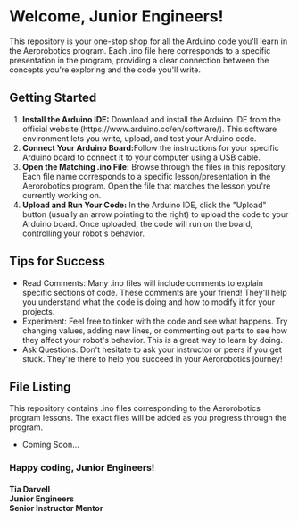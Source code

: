 <h1>Welcome, Junior Engineers!</h1>

<p>This repository is your one-stop shop for all the Arduino code you'll learn in the Aerorobotics program. Each .ino file here corresponds to a specific presentation in the program, providing a clear connection between the concepts you're exploring and the code you'll write.</p>

<h2>Getting Started</h2>

<ol>
<li><b>Install the Arduino IDE:</b> Download and install the Arduino IDE from the official website (https://www.arduino.cc/en/software/). This software environment lets you write, upload, and test your Arduino code.</li>
<li><b>Connect Your Arduino Board:</b>Follow the instructions for your specific Arduino board to connect it to your computer using a USB cable.</li>
<li><b>Open the Matching .ino File:</b> Browse through the files in this repository. Each file name corresponds to a specific lesson/presentation in the Aerorobotics program. Open the file that matches the lesson you're currently working on.</li>
<li><b>Upload and Run Your Code:</b> In the Arduino IDE, click the "Upload" button (usually an arrow pointing to the right) to upload the code to your Arduino board. Once uploaded, the code will run on the board, controlling your robot's behavior.</li>
</ol>

<h2>Tips for Success</h2>
<ul>
<li>Read Comments: Many .ino files will include comments to explain specific sections of code. These comments are your friend! They'll help you understand what the code is doing and how to modify it for your projects.</li>
<li>Experiment: Feel free to tinker with the code and see what happens. Try changing values, adding new lines, or commenting out parts to see how they affect your robot's behavior. This is a great way to learn by doing.</li>
<li>Ask Questions: Don't hesitate to ask your instructor or peers if you get stuck. They're there to help you succeed in your Aerorobotics journey!</li>
</ul>

<h2>File Listing</h2>

<p>This repository contains .ino files corresponding to the Aerorobotics program lessons. The exact files will be added as you progress through the program.</p>

<ul>
<li>Coming Soon...</li>
</ul>

<h3>Happy coding, Junior Engineers!</h3>

<h4>Tia Darvell<br>Junior Engineers <br> Senior Instructor Mentor</h4>
